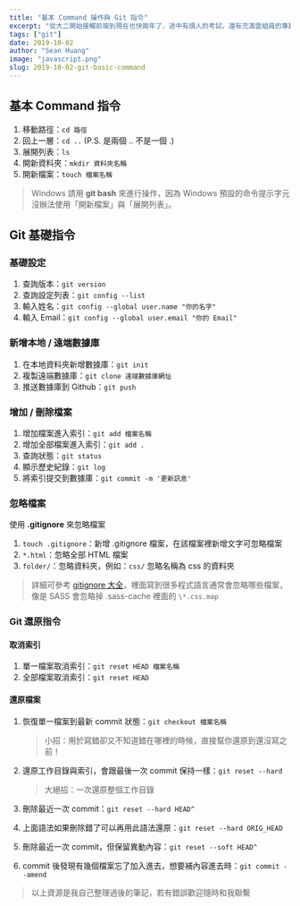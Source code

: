 ```yaml
---
title: "基本 Command 操作與 Git 指令"
excerpt: "從大二開始接觸前端到現在也快兩年了，途中有煩人的考試，還有充滿雲組員的專題 👻 不過還是陸續學習了 HTML、CSS、jQuery、RWD、JavaScript、Bootstrap，而現在終於要回頭補上 Git 了！雖然目前用 Github Desktop 也可以完成大部分需要的動作，不過 Git 也是遲早要學會的東西，剛好最近的進度告一段落，就順便學個 Git 當作休閒放鬆一下吧。"
tags: ["git"]
date: 2019-10-02
author: "Sean Huang"
image: "javascript.png"
slug: 2019-10-02-git-basic-command
---
```


## 基本 Command 指令

1. 移動路徑：`cd 路徑`
2. 回上一層：`cd ..` (P.S. 是兩個 .. 不是一個 .)
3. 展開列表：`ls`
4. 開新資料夾：`mkdir 資料夾名稱`
5. 開新檔案：`touch 檔案名稱`

> Windows 請用 **git bash** 來進行操作，因為 Windows 預設的命令提示字元沒辦法使用「開新檔案」與「展開列表」。

## Git 基礎指令

### 基礎設定

1. 查詢版本：`git version`
2. 查詢設定列表：`git config --list`
3. 輸入姓名：`git config --global user.name "你的名字"`
4. 輸入 Email：`git config --global user.email "你的 Email"`

### 新增本地 / 遠端數據庫

1. 在本地資料夾新增數據庫：`git init`
2. 複製遠端數據庫：`git clone 遠端數據庫網址`
3. 推送數據庫到 Github：`git push`

### 增加 / 刪除檔案

1. 增加檔案進入索引：`git add 檔案名稱`
2. 增加全部檔案進入索引：`git add .`
3. 查詢狀態：`git status`
4. 顯示歷史紀錄：`git log`
5. 將索引提交到數據庫：`git commit -m '更新訊息'`

### 忽略檔案

使用 **.gitignore** 來忽略檔案

1. `touch .gitignore`：新增 .gitignore 檔案，在該檔案裡新增文字可忽略檔案
2. `*.html`：忽略全部 HTML 檔案
3. `folder/`：忽略資料夾，例如：`css/` 忽略名稱為 css 的資料夾

> 詳細可參考 [gitignore 大全](https://github.com/github/gitignore)，裡面寫到很多程式語言通常會忽略哪些檔案，像是 SASS 會忽略掉 .sass-cache 裡面的 `\*.css.map`

### Git 還原指令

#### 取消索引

1. 單一檔案取消索引：`git reset HEAD 檔案名稱`
2. 全部檔案取消索引：`git reset HEAD`

#### 還原檔案

1. 恢復單一檔案到最新 commit 狀態：`git checkout 檔案名稱`

   > 小招：用於寫錯卻又不知道錯在哪裡的時候，直接幫你還原到還沒寫之前！

2. 還原工作目錄與索引，會跟最後一次 commit 保持一樣：`git reset --hard`

   > 大絕招：一次還原整個工作目錄

3. 刪除最近一次 commit：`git reset --hard HEAD^`
4. 上面語法如果刪除錯了可以再用此語法還原：`git reset --hard ORIG_HEAD`
5. 刪除最近一次 commit，但保留異動內容：`git reset --soft HEAD^`
6. commit 後發現有幾個檔案忘了加入進去，想要補內容進去時：`git commit --amend`

> 以上資源是我自己整理過後的筆記，若有錯誤歡迎隨時和我聯繫
